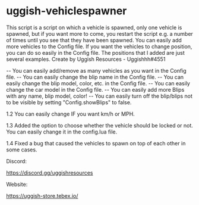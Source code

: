 # uggish-vehiclespawner

This script is a script on which a vehicle is spawned, only one vehicle is spawned, but if you want more to come, you restart the script e.g. a number of times until you see that they have been spawned. You can easily add more vehicles to the Config file. If you want the vehicles to change position, you can do so easily in the Config file. The positions that I added are just several examples. Create by Uggish Resources - Uggishhh#4551

-- You can easily add/remove as many vehicles as you want in the Config file.
-- You can easily change the blip name in the Config file.
-- You can easily change the blip model, color, etc. in the Config file.
-- You can easily change the car model in the Config file.
-- You can easily add more Blips with any name, blip model, color!
-- You can easily turn off the blip/blips not to be visible by setting "Config.showBlips" to false.

1.2
You can easily change IF you want km/h or MPH.

1.3
Added the option to choose whether the vehicle should be locked or not. You can easily change it in the config.lua file.

1.4
Fixed a bug that caused the vehicles to spawn on top of each other in some cases.

Discord:

https://discord.gg/uggishresources

Website:

https://uggish-store.tebex.io/

